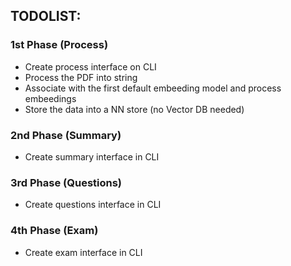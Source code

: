 ## TODOLIST:

### 1st Phase (Process)
- Create process interface on CLI
- Process the PDF into string
- Associate with the first default embeeding model and process embeedings
- Store the data into a NN store (no Vector DB needed)

### 2nd Phase (Summary)
- Create summary interface in CLI

### 3rd Phase (Questions)
- Create questions interface in CLI

### 4th Phase (Exam)
- Create exam interface in CLI